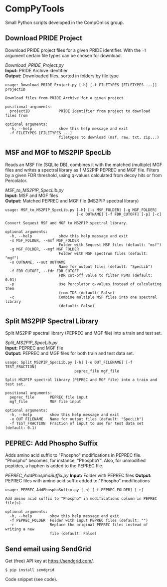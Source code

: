 
# CompPyTools
Small Python scripts developed in the CompOmics group.

## Download PRIDE Project
Download PRIDE project files for a given PRIDE identifier. With the `-f` argument certain file types can be chosen for download.

*Download_PRIDE_Project.py*  
**Input:** PRIDE Archive identifier  
**Output:** Downloaded files, sorted in folders by file type  

```
usage: Download_PRIDE_Project.py [-h] [-f FILETYPES [FILETYPES ...]] projectID

Download files from PRIDE Archive for a given project.

positional arguments:
  projectID             PRIDE identifier from project to download files from

optional arguments:
  -h, --help            show this help message and exit
  -f FILETYPES [FILETYPES ...]
                        filetypes to download (msf, raw, txt, zip...)
```


## MSF and MGF to MS2PIP SpecLib
Reads an MSF file (SQLite DB), combines it with the matched (multiple) MGF files and writes a spectral library as 1 MS2PIP PEPREC and MGF file. Filters by a given FDR threshold, using q-values calculated from decoy hits or from Percolator.

*MSF_to_MS2PIP_SpecLib.py*  
**Input:** MSF and MGF files  
**Output:** Matched PEPREC and MGF file (MS2PIP spectral library)

```
usage: MSF_to_MS2PIP_SpecLib.py [-h] [-s MSF_FOLDER] [-g MGF_FOLDER]
                                [-o OUTNAME] [-f FDR_CUTOFF] [-p] [-c]

Convert Sequest MSF and MGF to MS2PIP spectral library.

optional arguments:
  -h, --help            show this help message and exit
  -s MSF_FOLDER, --msf MSF_FOLDER
                        Folder with Sequest MSF files (default: "msf")
  -g MGF_FOLDER, --mgf MGF_FOLDER
                        Folder with MGF spectrum files (default: "mgf")
  -o OUTNAME, --out OUTNAME
                        Name for output files (default: "SpecLib")
  -f FDR_CUTOFF, --fdr FDR_CUTOFF
                        FDR cut-off value to filter PSMs (default: 0.01)
  -p                    Use Percolator q-values instead of calculating them
                        from TDS (default: False)
  -c                    Combine multiple MSF files into one spectral library
                        (default: False)
```


## Split MS2PIP Spectral Library
Split MS2PIP spectral library (PEPREC and MGF file) into a train and test set.

*Split_MS2PIP_SpecLib.py*  
**Input:** PEPREC and MGF file  
**Output:** PEPREC and MGF files for both train and test data set.  

```
usage: Split_MS2PIP_SpecLib.py [-h] [-o OUT_FILENAME] [-f TEST_FRACTION]
                               peprec_file mgf_file

Split MS2PIP spectral library (PEPREC and MGF file) into a train and test set.

positional arguments:
  peprec_file       PEPREC file input
  mgf_file          MGF file input

optional arguments:
  -h, --help        show this help message and exit
  -o OUT_FILENAME   Name for output files (default: "SpecLib")
  -f TEST_FRACTION  Fraction of input to use for test data set (default: 0.1)
```


## PEPREC: Add Phospho Suffix
Adds amino acid suffix to "Phospho" modifications in PEPREC file. "Phospho" becomes,
for instance, "PhosphoY". Also, for unmodified peptides, a hyphen is added to the
PEPREC file.

*PEPREC_AddPhosphoSuffix.py*
**Input:** Folder with PEPREC files
**Output:** PEPREC files with amino acid suffix added to "Phospho" modifications

```
usage: PEPREC_AddPhosphoSuffix.py [-h] [-f PEPREC_FOLDER] [-r]

Add amino acid suffix to "Phospho" in modifications column in PEPREC file(s).

optional arguments:
  -h, --help        show this help message and exit
  -f PEPREC_FOLDER  Folder with input PEPREC files (default: "")
  -r                Replace the original PEPREC files instead of writing a new
                    file (default: False)
```

## Send email using SendGrid

Get (free) API key at https://sendgrid.com/.

```
$ pip install sendgrid

```

Code snippet (see code).

